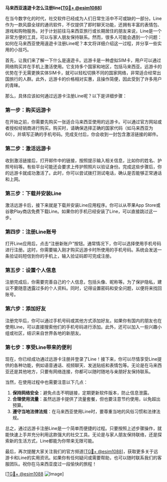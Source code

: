 **马来西亚遠遊卡怎么注册line[[TG💪+ @esim1088](https://t.me/s/esim1088)]**

在当今数字化的时代，社交软件已经成为人们日常生活中不可或缺的一部分。Line作为一款风靡全球的通讯软件，不仅提供了即时聊天功能，还拥有丰富的表情包、游戏和购物服务。对于计划前往马来西亚旅行或长期居住的朋友来说，Line是一个非常方便的工具，可以与家人朋友保持联系。然而，很多人可能会遇到一个问题：如何在马来西亚使用遠遊卡注册Line呢？本文将详细介绍这一过程，并分享一些实用的小技巧。

首先，让我们来了解一下什么是遠遊卡。远游卡是一种虚拟SIM卡，用户可以通过网络购买并在手机上激活使用。它支持多个国家和地区，包括马来西亚。远游卡的优势在于无需更换实体SIM卡，就可以轻松切换不同的国家网络，非常适合经常出国旅行的人群。此外，远游卡的价格相对实惠，且操作简便，因此受到了许多用户的青睐。

那么，具体应该如何通过远游卡注册Line呢？以下是详细步骤：

### **第一步：购买远游卡**
在开始之前，你需要先购买一张适合马来西亚使用的远游卡。可以通过官方网站或者授权经销商进行购买。购买时，请确保选择正确的国家代码（如马来西亚为60），并填写正确的手机号码。完成支付后，你会收到一封包含激活链接的邮件。

### **第二步：激活远游卡**
收到激活链接后，打开邮件中的链接，按照提示输入相关信息，比如你的姓名、护照号码等。有些平台可能还会要求上传护照照片以验证身份。完成这些步骤后，你的远游卡就成功激活了。此时，你可以尝试拨打测试电话，确认是否能够正常通话和上网。

### **第三步：下载并安装Line**
激活远游卡后，接下来就是下载并安装Line应用程序。你可以从苹果App Store或谷歌Play商店免费下载Line。如果你的手机已经安装了Line，可以直接跳过这一步。

### **第四步：注册Line账号**
打开Line应用后，点击“注册新账户”按钮。通常情况下，你可以选择使用手机号码进行注册。这时，你需要输入刚才购买远游卡时所使用的手机号码。系统会发送一条验证码短信到你的手机上，输入验证码即可完成注册。

### **第五步：设置个人信息**
注册完成后，你需要完善自己的个人信息，包括头像、昵称等。为了保护隐私，建议不要随意透露过多的个人资料。同时，记得设置密码和安全问题，以便将来找回账号。

### **第六步：添加好友**
注册完毕后，你可以通过手机号码或其他方式添加好友。如果你有国内的朋友也在使用Line，可以直接搜索他们的手机号码进行添加。此外，还可以加入一些兴趣小组或社区，结识来自世界各地的新朋友。

### **第七步：享受Line带来的便利**
现在，你已经成功通过远游卡注册并登录了Line！接下来，你可以尽情享受Line提供的各种功能，例如语音通话、视频聊天、发送贴纸和表情包等。无论是在马来西亚还是其他地方，只要有网络连接，你都可以随时随地与亲朋好友保持联系。

当然，在使用过程中也需要注意以下几点：
1. **保持网络安全**：避免点击不明链接，定期更新软件版本，防止信息泄露。
2. **合理使用流量**：虽然远游卡提供了流量套餐，但也要注意节约使用，以免超出预算。
3. **遵守当地法律法规**：在马来西亚使用Line时，要尊重当地的风俗习惯和法律法规。

总之，通过远游卡注册Line是一个简单而便捷的过程。只要按照上述步骤操作，就能快速上手并充分利用这款强大的社交工具。无论是与家人朋友保持联络，还是探索新的生活方式，Line都能为你带来无限可能。

最后，再次提醒大家关注我们的官方频道[[TG💪+ @esim1088](https://t.me/s/esim1088)]，获取更多关于远游卡和Line的实用资讯。如果你有任何疑问或需要帮助，也可以随时联系我们的客服团队。祝你在马来西亚度过一段愉快的旅程！

[[TG💪+ @esim1088](https://t.me/s/esim1088) ![Image](https://i.postimg.cc/4NQfJmqS/Snipaste-2025-05-13-00-14-12.png)]